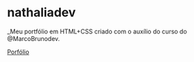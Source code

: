# nathaliadev

 _Meu portfólio em HTML+CSS criado com o auxílio do curso do @MarcoBrunodev.

[Porfólio](https://nathaliaguimaraesdev.github.io/portfolio/)
